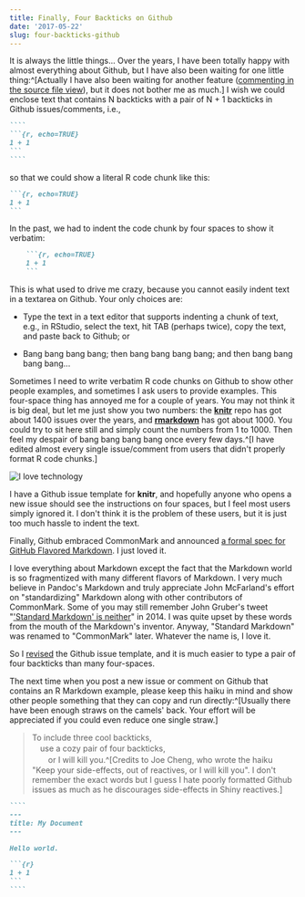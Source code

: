 ```yaml
---
title: Finally, Four Backticks on Github
date: '2017-05-22'
slug: four-backticks-github
---
```


It is always the little things... Over the years, I have been totally happy with almost everything about Github, but I have also been waiting for one little thing:^[Actually I have also been waiting for another feature ([commenting in the source file view](https://github.com/isaacs/github/issues/211)), but it does not bother me as much.] I wish we could enclose text that contains N backticks with a pair of N + 1 backticks in Github issues/comments, i.e.,

`````markdown
````
```{r, echo=TRUE}
1 + 1
```
````
`````

so that we could show a literal R code chunk like this:

````markdown
```{r, echo=TRUE}
1 + 1
```
````

In the past, we had to indent the code chunk by four spaces to show it verbatim:

````markdown
    ```{r, echo=TRUE}
    1 + 1
    ```
````

This is what used to drive me crazy, because you cannot easily indent text in a textarea on Github. Your only choices are:

- Type the text in a text editor that supports indenting a chunk of text, e.g., in RStudio, select the text, hit TAB (perhaps twice), copy the text, and paste back to Github; or

- Bang bang bang bang; then bang bang bang bang; and then bang bang bang bang...

Sometimes I need to write verbatim R code chunks on Github to show other people examples, and sometimes I ask users to provide examples. This four-space thing has annoyed me for a couple of years. You may not think it is big deal, but let me just show you two numbers: the [**knitr**](https://github.com/yihui/knitr) repo has got about 1400 issues over the years, and [**rmarkdown**](https://github.com/rstudio/rmarkdown) has got about 1000. You could try to sit here still and simply count the numbers from 1 to 1000. Then feel my despair of bang bang bang bang once every few days.^[I have edited almost every single issue/comment from users that didn't properly format R code chunks.]

![I love technology](https://slides.yihui.org/gif/dump-computer.gif)

I have a Github issue template for **knitr**, and hopefully anyone who opens a new issue should see the instructions on four spaces, but I feel most users simply ignored it. I don't think it is the problem of these users, but it is just too much hassle to indent the text.

Finally, Github embraced CommonMark and announced [a formal spec for GitHub Flavored Markdown](https://github.com/blog/2333-a-formal-spec-for-github-flavored-markdown). I just loved it.

I love everything about Markdown except the fact that the Markdown world is so fragmentized with many different flavors of Markdown. I very much believe in Pandoc's Markdown and truly appreciate John McFarland's effort on "standardizing" Markdown along with other contributors of CommonMark. Some of you may still remember John Gruber's tweet "['Standard Markdown' is neither](https://twitter.com/markdown/status/507341395137658880)" in 2014. I was quite upset by these words from the mouth of the Markdown's inventor. Anyway, "Standard Markdown" was renamed to "CommonMark" later. Whatever the name is, I love it.

So I [revised](https://github.com/yihui/knitr/commit/d7d59633302d35e9d244490112ba94ecbcd8f281#diff-1a1c3dd142f76a5fad803a0c52839881) the Github issue template, and it is much easier to type a pair of four backticks than many four-spaces.

The next time when you post a new issue or comment on Github that contains an R Markdown example, please keep this haiku in mind and show other people something that they can copy and run directly:^[Usually there have been enough straws on the camels' back. Your effort will be appreciated if you could even reduce one single straw.]

> To include three cool backticks,  
> 　use a cozy pair of four backticks,  
> 　　or I will kill you.^[Credits to Joe Cheng, who wrote the haiku "Keep your side-effects, out of reactives, or I will kill you". I don't remember the exact words but I guess I hate poorly formatted Github issues as much as he discourages side-effects in Shiny reactives.]

`````markdown
````
---
title: My Document
---

Hello world.

```{r}
1 + 1
```
````
`````
